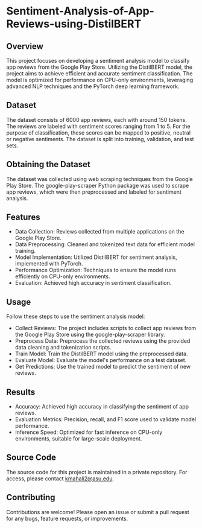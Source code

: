 # Sentiment-Analysis-of-App-Reviews-using-DistilBERT
## Overview
This project focuses on developing a sentiment analysis model to classify app reviews from the Google Play Store. Utilizing the DistilBERT model, the project aims to achieve efficient and accurate sentiment classification. The model is optimized for performance on CPU-only environments, leveraging advanced NLP techniques and the PyTorch deep learning framework.

## Dataset
The dataset consists of 6000 app reviews, each with around 150 tokens. The reviews are labeled with sentiment scores ranging from 1 to 5. For the purpose of classification, these scores can be mapped to positive, neutral or negative sentiments. The dataset is split into training, validation, and test sets.

## Obtaining the Dataset
The dataset was collected using web scraping techniques from the Google Play Store. The google-play-scraper Python package was used to scrape app reviews, which were then preprocessed and labeled for sentiment analysis.

## Features
- Data Collection: Reviews collected from multiple applications on the Google Play Store.
- Data Preprocessing: Cleaned and tokenized text data for efficient model training.
- Model Implementation: Utilized DistilBERT for sentiment analysis, implemented with PyTorch.
- Performance Optimization: Techniques to ensure the model runs efficiently on CPU-only environments.
- Evaluation: Achieved high accuracy in sentiment classification.

## Usage
Follow these steps to use the sentiment analysis model:

- Collect Reviews: The project includes scripts to collect app reviews from the Google Play Store using the google-play-scraper library.
- Preprocess Data: Preprocess the collected reviews using the provided data cleaning and tokenization scripts.
- Train Model: Train the DistilBERT model using the preprocessed data.
- Evaluate Model: Evaluate the model's performance on a test dataset.
- Get Predictions: Use the trained model to predict the sentiment of new reviews.
  
## Results
- Accuracy: Achieved high accuracy in classifying the sentiment of app reviews.
- Evaluation Metrics: Precision, recall, and F1 score used to validate model performance.
- Inference Speed: Optimized for fast inference on CPU-only environments, suitable for large-scale deployment.

## Source Code
The source code for this project is maintained in a private repository. For access, please contact kmahali2@asu.edu.

## Contributing
Contributions are welcome! Please open an issue or submit a pull request for any bugs, feature requests, or improvements.
